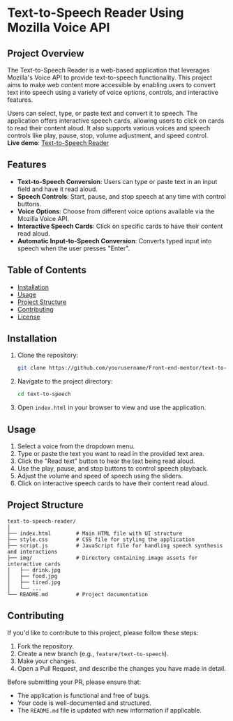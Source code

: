 # Text-to-Speech Reader Using Mozilla Voice API

## Project Overview

The Text-to-Speech Reader is a web-based application that leverages Mozilla's Voice API to provide text-to-speech functionality. This project aims to make web content more accessible by enabling users to convert text into speech using a variety of voice options, controls, and interactive features.

Users can select, type, or paste text and convert it to speech. The application offers interactive speech cards, allowing users to click on cards to read their content aloud. It also supports various voices and speech controls like play, pause, stop, volume adjustment, and speed control. <br>
**Live demo**: [Text-to-Speech Reader](https://mozilla-text-to-speech.netlify.app/)
## Features

- **Text-to-Speech Conversion**: Users can type or paste text in an input field and have it read aloud.
- **Speech Controls**: Start, pause, and stop speech at any time with control buttons.
- **Voice Options**: Choose from different voice options available via the Mozilla Voice API.
- **Interactive Speech Cards**: Click on specific cards to have their content read aloud.
- **Automatic Input-to-Speech Conversion**: Converts typed input into speech when the user presses "Enter".

## Table of Contents

- [Installation](#installation)
- [Usage](#usage)
- [Project Structure](#project-structure)
- [Contributing](#contributing)
- [License](#license)

## Installation

1. Clone the repository:
    ```bash
    git clone https://github.com/yourusername/Front-end-mentor/text-to-speech.git
    ```
2. Navigate to the project directory:
    ```bash
    cd text-to-speech
    ```
3. Open `index.html` in your browser to view and use the application.

## Usage

1. Select a voice from the dropdown menu.
2. Type or paste the text you want to read in the provided text area.
3. Click the "Read text" button to hear the text being read aloud.
4. Use the play, pause, and stop buttons to control speech playback.
5. Adjust the volume and speed of speech using the sliders.
6. Click on interactive speech cards to have their content read aloud.

## Project Structure

```plaintext
text-to-speech-reader/
│
├── index.html        # Main HTML file with UI structure
├── style.css         # CSS file for styling the application
├── script.js         # JavaScript file for handling speech synthesis and interactions
├── img/              # Directory containing image assets for interactive cards
│   ├── drink.jpg
│   ├── food.jpg
│   ├── tired.jpg
│   └── ...
└── README.md         # Project documentation
```

## Contributing

If you'd like to contribute to this project, please follow these steps:

1. Fork the repository.
2. Create a new branch (e.g., `feature/text-to-speech`).
3. Make your changes.
4. Open a Pull Request, and describe the changes you have made in detail.

Before submitting your PR, please ensure that:

- The application is functional and free of bugs.
- Your code is well-documented and structured.
- The `README.md` file is updated with new information if applicable.